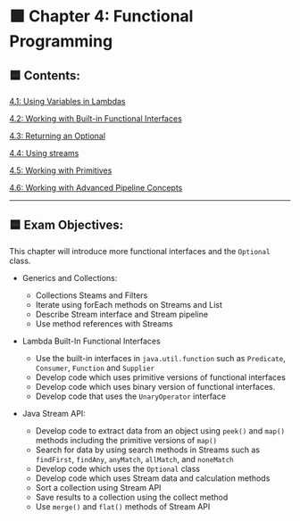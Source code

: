 <link href="style.css" rel="stylesheet"></link>

# 🟪  Chapter 4: Functional Programming

## 🟦 Contents:

 [4.1: Using Variables in Lambdas](/src/chapter_4/c_4_1_using_variables_in_lambdas/)

 [4.2: Working with Built-in Functional Interfaces]()

 [4.3: Returning an Optional]()
 
 [4.4: Using streams]()

 [4.5: Working with Primitives]()
 
 [4.6: Working with Advanced Pipeline Concepts]()

<hr>

## 🟦 Exam Objectives:

This chapter will introduce more functional interfaces and the `Optional` class.

* Generics and Collections:

    - Collections Steams and Filters
    - Iterate using forEach methods on Streams and List
    - Describe Stream interface and Stream pipeline
    - Use method references with Streams

* Lambda Built-In Functional Interfaces

    - Use the built-in interfaces in `java.util.function` such as `Predicate`, `Consumer`, `Function` and `Supplier`
    - Develop code which uses primitive versions of functional interfaces
    - Develop code which uses binary version of functional interfaces.
    - Develop code that uses the `UnaryOperator` interface

* Java Stream API:

    - Develop code to extract data from an object using `peek()` and `map()` methods including the primitive versions of `map()`
    - Search for data by using search methods in Streams such as `findFirst`, `findAny`, `anyMatch`, `allMatch`, and `noneMatch`
    - Develop code which uses the `Optional` class
    - Develop code which uses Stream data and calculation methods
    - Sort a collection using Stream API
    - Save results to a collection using the collect method
    - Use `merge()` and `flat()` methods of Stream API

